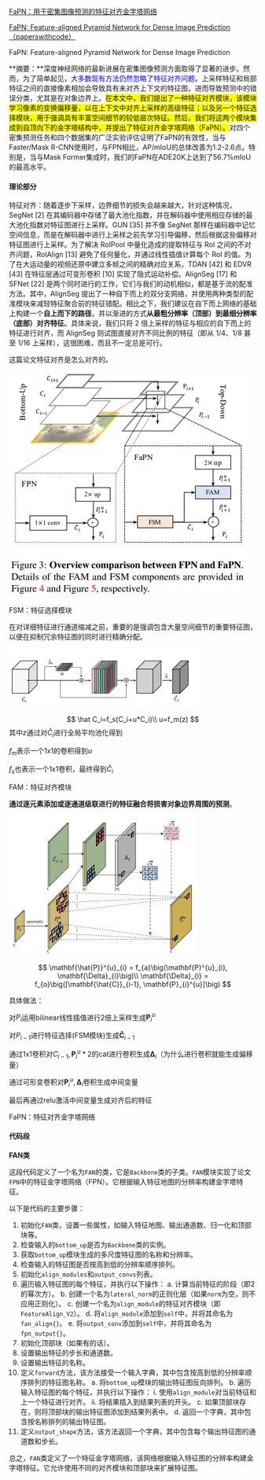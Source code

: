 [FaPN：用于密集图像预测的特征对齐金字塔网络](https://www.jianshu.com/p/38764d92f704)

[FaPN: Feature-aligned Pyramid Network for Dense Image Prediction（paperswithcode）](https://paperswithcode.com/paper/fapn-feature-aligned-pyramid-network-for)





FaPN: Feature-aligned Pyramid Network for Dense Image Prediction







**摘要：**深度神经网络的最新进展在密集图像预测方面取得了显著的进步。然而，为了简单起见，<span style=color:blue>大多数现有方法仍然忽略了特征对齐问题</span>。上采样特征和局部特征之间的直接像素相加会导致具有未对齐上下文的特征图，进而导致预测中的错误分类，尤其是在对象边界上。<span style="background-color: yellow;">在本文中，我们提出了一种特征对齐模块，该模块学习像素的变换偏移量，以在上下文中对齐上采样的高级特征；以及另一个特征选择模块，用于强调具有丰富空间细节的较低层次特征。然后，我们将这两个模块集成到自顶向下的金字塔结构中，并提出了特征对齐金字塔网络（FaPN）。</span>对四个密集预测任务和四个数据集的广泛实验评估证明了FaPN的有效性，当与Faster/Mask R-CNN使用时，与FPN相比，AP/mIoU的总体改善为1.2-2.6点。特别是，当与Mask Former集成时，我们的FaPN在ADE20K上达到了56.7%mIoU的最高水平。



#### 理论部分

特征对齐：随着逐步下采样，边界细节的损失会越来越大，针对这种情况，SegNet [2] 在其编码器中存储了最大池化指数，并在解码器中使用相应存储的最大池化指数对特征图进行上采样。GUN [35] 并不像 SegNet 那样在编码器中记忆空间信息，而是在解码器中进行上采样之前先学习引导偏移，然后根据这些偏移对特征图进行上采样。为了解决 RoIPool 中量化造成的提取特征与 RoI 之间的不对齐问题，RoIAlign [13] 避免了任何量化，并通过线性插值计算每个 RoI 的值。为了在大运动量的视频还原中建立多帧之间的精确对应关系，TDAN [42] 和 EDVR [43] 在特征层通过可变形卷积 [10] 实现了隐式运动补偿。AlignSeg [17] 和 SFNet [22] 是两个同时进行的工作，它们与我们的动机相似，都是基于流的配准方法。其中，AlignSeg 提出了一种自下而上的双分支网络，并使用两种类型的配准模块来减轻特征聚合前的特征错配。相比之下，我们建议在自下而上网络的基础上构建一个**自上而下的路径**，并以渐进的方式**从最粗分辨率（顶部）到最细分辨率（底部）对齐特征**。具体来说，我们只将 2 倍上采样的特征与相应的自下而上的特征进行对齐，而 AlignSeg 则试图直接对齐不同比例的特征（即从 1/4、1/8 甚至 1/16 上采样），这很困难，而且不一定总是可行。



这篇论文特征对齐是怎么对齐的。

![img](image/FaPN/webp.webp) 





FSM：特征选择模块

在对详细特征进行通道缩减之前，重要的是强调包含大量空间细节的重要特征图，以便在抑制冗余特征图的同时进行精确分配。

![image-20231203202725402](image/FaPN/image-20231203202725402.png)
$$
\hat C_i=f_s(C_i+u*C_i)\\
u=f_m(z)
$$
其中$z$通过对$\hat C_i$进行全局平均池化得到

$f_m$表示一个1x1的卷积得到$u$

$f_s$也表示一个1x1卷积，最终得到$\hat C_i$



FAM：特征对齐模块

**通过逐元素添加或逐通道级联进行的特征融合将损害对象边界周围的预测**。

![image-20231208201244517](image/FaPN/image-20231208201244517.png)



$$
\mathbf{\hat{P}}^{u}_{i} = f_{a}\big(\mathbf{P}^{u}_{i}, \mathbf{\Delta}_{i}\big)\\
\mathbf{\Delta}_{i} = f_{o}\big([\mathbf{\hat{C}}_{i-1}, \mathbf{P}_{i}^{u}]\big)
$$


具体做法：

对$P_i$运用bilinear线性插值进行2倍上采样生成$\mathbf{P}^{u}_{i}$

对$P_{i-1}$进行特征选择(FSM模块)生成$\mathbf{\hat{C}}_{i-1}$

通过1x1卷积对$C_{i-1},\mathbf{P}^{u}_{i}*2$的cat进行卷积生成$\mathbf{\Delta}_{i}$（为什么进行卷积就能生成偏移量）

通过可形变卷积对$\mathbf{P}^{u}_{i}, \mathbf{\Delta}_{i}$卷积生成中间变量

最后再通过relu激活中间变量生成对齐后的特征



FaPN：特征对齐金字塔网络









#### 代码段

**FAN类**

这段代码定义了一个名为`FAN`的类，它是`Backbone`类的子类。`FAN`模块实现了论文`FPN`中的特征金字塔网络（FPN）。它根据输入特征地图的分辨率构建金字塔特征。

以下是代码的主要步骤：

1. 初始化`FAN`类，设置一些属性，如输入特征地图、输出通道数、归一化和顶部块等。
2. 检查输入的`bottom_up`是否为`Backbone`类的实例。
3. 获取`bottom_up`模块生成的多尺度特征图的名称和分辨率。
4. 检查输入的特征图是否按高到低的分辨率顺序排列。
5. 初始化`align_modules`和`output_convs`列表。
6. 遍历输入特征图的每个特征，并执行以下操作：
    a. 计算当前特征的阶段（即2的幂次方）。
    b. 创建一个名为`lateral_norm`的正则化层（如果`norm`为空，则不应用正则化）。
    c. 创建一个名为`align_module`的特征对齐模块（即`FeatureAlign_V2`）。
    d. 将`align_module`添加到`self`中，并将其命名为`fan_align{}`。
    e. 将`output_conv`添加到`self`中，并将其命名为`fpn_output{}`。
7. 初始化顶部块（如果有的话）。
8. 设置输出特征的步长和通道数。
9. 设置输出特征的名称。
10. 定义`forward`方法，该方法接受一个输入字典，其中包含按高到低的分辨率顺序排列的特征图名称。
    a. 将`bottom_up`模块的输出特征图反向排列。
    b. 遍历输入特征图的每个特征，并执行以下操作：
     i. 使用`align_module`对当前特征和上一个特征进行对齐。
     ii. 将结果插入到结果列表的开头。
    c. 如果顶部块存在，则将顶部块的输出特征图添加到结果列表中。
    d. 返回一个字典，其中包含按名称排列的输出特征图。
11. 定义`output_shape`方法，该方法返回一个字典，其中包含每个输出特征图的通道数和步长。

总之，`FAN`类定义了一个特征金字塔网络，该网络根据输入特征图的分辨率构建金字塔特征。它允许使用不同的对齐模块和顶部块来扩展特征图。